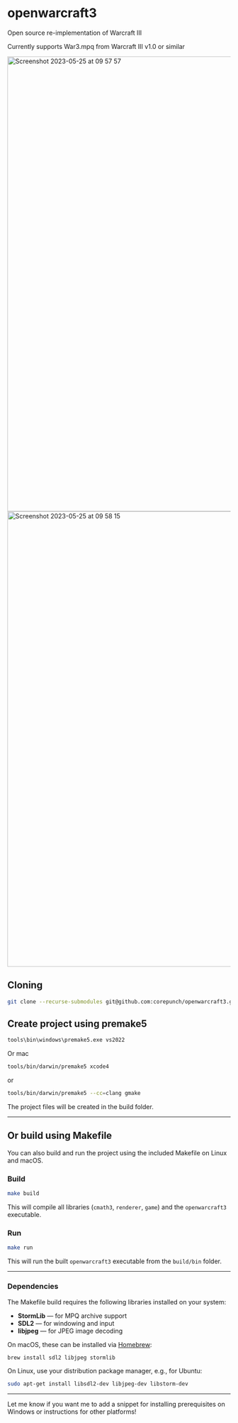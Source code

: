 # openwarcraft3
Open source re-implementation of Warcraft III

Currently supports War3.mpq from Warcraft III v1.0 or similar

<img width="1025" alt="Screenshot 2023-05-25 at 09 57 57" src="https://github.com/corepunch/openwarcraft3/assets/83646194/643c7aa7-2b91-469c-857e-0f6910c939af">

<img width="1026" alt="Screenshot 2023-05-25 at 09 58 15" src="https://github.com/corepunch/openwarcraft3/assets/83646194/a79e447d-e42c-4468-b4ca-3d212efe346a">

## Cloning

```bash
git clone --recurse-submodules git@github.com:corepunch/openwarcraft3.git
```

## Create project using premake5

```bash
tools\bin\windows\premake5.exe vs2022
```

Or mac

```bash
tools/bin/darwin/premake5 xcode4
```

or

```bash
tools/bin/darwin/premake5 --cc=clang gmake
```

The project files will be created in the build folder.

---

## Or build using Makefile

You can also build and run the project using the included Makefile on Linux and macOS.

### Build

```bash
make build
```

This will compile all libraries (`cmath3`, `renderer`, `game`) and the `openwarcraft3` executable.

### Run

```bash
make run
```

This will run the built `openwarcraft3` executable from the `build/bin` folder.

---

### Dependencies

The Makefile build requires the following libraries installed on your system:

* **StormLib** — for MPQ archive support
* **SDL2** — for windowing and input
* **libjpeg** — for JPEG image decoding

On macOS, these can be installed via [Homebrew](https://brew.sh/):

```bash
brew install sdl2 libjpeg stormlib
```

On Linux, use your distribution package manager, e.g., for Ubuntu:

```bash
sudo apt-get install libsdl2-dev libjpeg-dev libstorm-dev
```

---

Let me know if you want me to add a snippet for installing prerequisites on Windows or instructions for other platforms!
